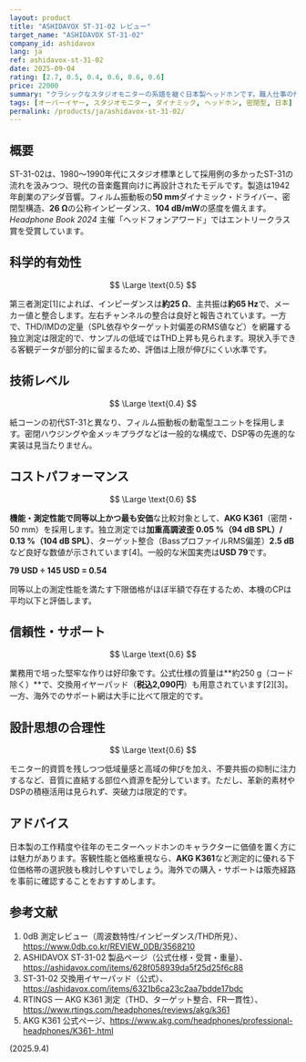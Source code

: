 ```yaml
---
layout: product
title: "ASHIDAVOX ST-31-02 レビュー"
target_name: "ASHIDAVOX ST-31-02"
company_id: ashidavox
lang: ja
ref: ashidavox-st-31-02
date: 2025-09-04
rating: [2.7, 0.5, 0.4, 0.6, 0.6, 0.6]
price: 22000
summary: "クラシックなスタジオモニターの系譜を継ぐ日本製ヘッドホンです。職人仕事の作りは魅力ですが、最先端技術やコストパフォーマンスの観点では見劣りします。"
tags: [オーバーイヤー, スタジオモニター, ダイナミック, ヘッドホン, 密閉型, 日本]
permalink: /products/ja/ashidavox-st-31-02/
---
```

## 概要

ST-31-02は、1980〜1990年代にスタジオ標準として採用例の多かったST-31の流れを汲みつつ、現代の音楽鑑賞向けに再設計されたモデルです。製造は1942年創業のアシダ音響。フィルム振動板の**50 mm**ダイナミック・ドライバー、密閉型構造、**26 Ω**の公称インピーダンス、**104 dB/mW**の感度を備えます。*Headphone Book 2024* 主催「ヘッドフォンアワード」ではエントリークラス賞を受賞しています。

## 科学的有効性

$$ \Large \text{0.5} $$

第三者測定[1]によれば、インピーダンスは**約25 Ω**、主共振は**約65 Hz**で、メーカー値と整合します。左右チャンネルの整合は良好と報告されています。一方で、THD/IMDの定量（SPL依存やターゲット対偏差のRMS値など）を網羅する独立測定は限定的で、サンプルの低域ではTHD上昇も見られます。現状入手できる客観データが部分的に留まるため、評価は上限が伸びにくい水準です。

## 技術レベル

$$ \Large \text{0.4} $$

紙コーンの初代ST-31と異なり、フィルム振動板の動電型ユニットを採用します。密閉ハウジングや金メッキプラグなどは一般的な構成で、DSP等の先進的な実装は見当たりません。

## コストパフォーマンス

$$ \Large \text{0.6} $$

**機能・測定性能で同等以上かつ最も安価**な比較対象として、**AKG K361**（密閉・50 mm）を採用します。独立測定では**加重高調波歪 0.05 %（94 dB SPL）/ 0.13 %（104 dB SPL）**、ターゲット整合（BassプロファイルRMS偏差）**2.5 dB**など良好な数値が示されています[4]。一般的な米国実売は**USD 79**です。

**79 USD ÷ 145 USD = 0.54**

同等以上の測定性能を満たす下限価格がほぼ半額で存在するため、本機のCPは平均以下と評価します。

## 信頼性・サポート

$$ \Large \text{0.6} $$

業務用で培った堅牢な作りは好印象です。公式仕様の質量は**約250 g（コード除く）**で、交換用イヤーパッド（**税込2,090円**）も用意されています[2][3]。一方、海外でのサポート網は大手に比べて限定的です。

## 設計思想の合理性

$$ \Large \text{0.6} $$

モニター的資質を残しつつ低域量感と高域の伸びを加え、不要共振の抑制に注力するなど、音質に直結する部位へ資源を配分しています。ただし、革新的素材やDSPの積極活用は見られず、突破力は限定的です。

## アドバイス

日本製の工作精度や往年のモニターヘッドホンのキャラクターに価値を置く方には魅力があります。客観性能と価格重視なら、**AKG K361**など測定的に優れる下位価格帯の選択肢も検討しやすいでしょう。海外での購入・サポートは販売経路を事前に確認することをおすすめします。

## 参考文献

1. 0dB 測定レビュー（周波数特性/インピーダンス/THD所見）、https://www.0db.co.kr/REVIEW_0DB/3568210  
2. ASHIDAVOX ST-31-02 製品ページ（公式仕様・受賞・重量）、https://ashidavox.com/items/628f058939da5f25d25f6c88  
3. ST-31-02 交換用イヤーパッド（公式）、https://ashidavox.com/items/6321b6ca23c2aa7bdde17bdc  
4. RTINGS — AKG K361 測定（THD、ターゲット整合、FR一貫性）、https://www.rtings.com/headphones/reviews/akg/k361  
5. AKG K361 公式ページ、https://www.akg.com/headphones/professional-headphones/K361-.html

(2025.9.4)
